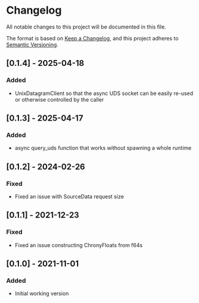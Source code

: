 # Changelog
All notable changes to this project will be documented in this file.

The format is based on [Keep a Changelog](https://keepachangelog.com/en/1.0.0/),
and this project adheres to [Semantic Versioning](https://semver.org/spec/v2.0.0.html).

## [0.1.4] - 2025-04-18
### Added
- UnixDatagramClient so that the async UDS socket can be easily re-used or otherwise controlled by the caller

## [0.1.3] - 2025-04-17
### Added
- async query_uds function that works without spawning a whole runtime

## [0.1.2] - 2024-02-26
### Fixed
- Fixed an issue with SourceData request size

## [0.1.1] - 2021-12-23
### Fixed
- Fixed an issue constructing ChronyFloats from f64s

## [0.1.0] - 2021-11-01
### Added
- Initial working version
